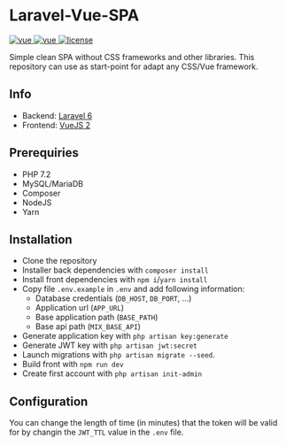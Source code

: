 # Laravel-Vue-SPA

<p>
  <a href="https://laravel.com">
    <img src="https://img.shields.io/badge/laravel-6.18-brightgreen.svg" alt="vue">
  </a>
  <a href="https://vuejs.org">
    <img src="https://img.shields.io/badge/vue-2.6.11-brightgreen.svg" alt="vue">
  </a>
  <a href="https://github.com/tuandm/laravue/blob/master/LICENSE">
    <img src="https://img.shields.io/badge/license-MIT-brightgreen.svg" alt="license">
  </a>
</p>

Simple clean SPA without CSS frameworks and other libraries.
This repository can use as start-point for adapt any CSS/Vue framework.

## Info

- Backend: [Laravel 6](https://laravel.com/docs/6.x/releases)
- Frontend: [VueJS 2](https://vuejs.org/v2/guide/)

## Prerequiries

- PHP 7.2
- MySQL/MariaDB
- Composer
- NodeJS
- Yarn

## Installation

- Clone the repository
- Installer back dependencies with `composer install`
- Install front dependencies with `npm i`/`yarn install`
- Copy file `.env.example` in `.env` and add following information:
    - Database credentials (`DB_HOST`, `DB_PORT`, ...)
    - Application url (`APP_URL`)
    - Base application path (`BASE_PATH`)
    - Base api path (`MIX_BASE_API`)
- Generate application key with `php artisan key:generate`
- Generate JWT key with `php artisan jwt:secret`
- Launch migrations with `php artisan migrate --seed`.
- Build front with `npm run dev`
- Create first account with `php artisan init-admin`

## Configuration

You can change the length of time (in minutes) that the token will be valid for by changin the `JWT_TTL` value in the `.env` file.
